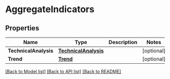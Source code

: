 # AggregateIndicators

## Properties

Name | Type | Description | Notes
------------ | ------------- | ------------- | -------------
**TechnicalAnalysis** | [**TechnicalAnalysis**](TechnicalAnalysis.md) |  | [optional] 
**Trend** | [**Trend**](Trend.md) |  | [optional] 

[[Back to Model list]](../README.md#documentation-for-models) [[Back to API list]](../README.md#documentation-for-api-endpoints) [[Back to README]](../README.md)


